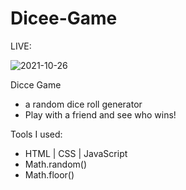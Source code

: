 # Dicee-Game

LIVE:  


![2021-10-26](https://user-images.githubusercontent.com/88725477/138994550-8d118dcd-251d-4ad1-a47e-29a9ffdf1888.png)


Dicce Game
- a random dice roll generator
- Play with a friend and see who wins!


Tools I used:
- HTML | CSS | JavaScript
- Math.random()
- Math.floor() 
